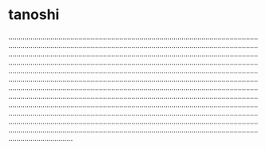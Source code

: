 # tanoshi
................................................................................................................................................................................................................................................................................................................................................................................................................................................................................................................................................................................................................................................................................................................................................................................................................................................................................................................................................................................................................................................................................................................................................................................................................................................................................................................................................................................................................................................................................................................................................................................